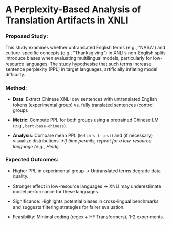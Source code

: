 # A Perplexity-Based Analysis of Translation Artifacts in XNLI

### Proposed Study: 

This study examines whether untranslated English terms (e.g., "NASA") and culture-specific concepts (e.g., "Thanksgiving") in XNLI’s non-English splits introduce biases when evaluating multilingual models, particularly for low-resource languages. The study hypothesise that such terms increase sentence perplexity (PPL) in target languages, artificially inflating model difficulty.

### Method:

- **Data**: Extract Chinese XNLI dev sentences with untranslated English tokens (experimental group) vs. fully translated sentences (control group).

- **Metric**: Compute PPL for both groups using a pretrained Chinese LM (e.g., `bert-base-chinese`).

- **Analysis**: Compare mean PPL (`Welch’s t-test`) and (if necessary) visualize distributions. _*If time permits, repeat for a low-resource language (e.g., Hindi)._

### Expected Outcomes:

- Higher PPL in experimental group → Untranslated terms degrade data quality.

- Stronger effect in low-resource languages → XNLI may underestimate model performance for these languages.

- Significance: Highlights potential biases in cross-lingual benchmarks and suggests filtering strategies for fairer evaluation.

- Feasibility: Minimal coding (regex + HF Transformers), 1-2 experiments.

